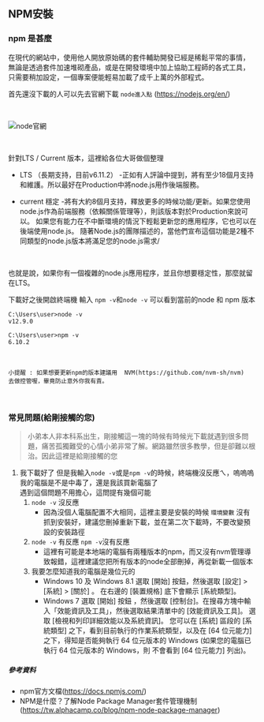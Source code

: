 ## NPM安裝

### npm 是甚麼
在現代的網站中，使用他人開放原始碼的套件輔助開發已經是稀鬆平常的事情，
無論是透過套件加速堆砌產品，或是在開發環境中加上協助工程師的各式工具，
只需要稍加設定，一個專案便能輕易加載了成千上萬的外部程式。
</br>

首先還沒下載的人可以先去官網下載
`node進入點` (https://nodejs.org/en/)

</br>

![node官網](https://raw.githubusercontent.com/tp953704/IT-Contest/master/img/npm/node.png)

</br>

針對LTS / Current 版本，這裡給各位大哥做個整理

- LTS （長期支持，目前v6.11.2） -正如有人評論中提到，將有至少18個月支持和維護。所以最好在Production中將node.js用作後端服務。

- current 穩定 -將有大約8個月支持，釋放更多的時候功能/更新。如果您使用node.js作為前端服務（依賴關係管理等），則該版本對於Production來說可以。
如果您有能力在不中斷環境的情況下輕鬆更新您的應用程序，它也可以在後端使用node.js。
隨著Node.js的團隊描述的，當他們宣布這個功能是2種不同類型的node.js版本將滿足您的node.js需求/
</br>

也就是說，如果你有一個複雜的node.js應用程序，並且你想要穩定性，那麼就留在LTS。
</br>

下載好之後開啟終端機    輸入
`npm -v`和`node -v` 可以看到當前的node 和 npm 版本
</br>

```
C:\Users\user>node -v
v12.9.0

C:\Users\user>npm -v
6.10.2

```


</br>

`小提醒 : 如果想要更新npm的版本建議用  NVM(https://github.com/nvm-sh/nvm)  去做控管喔，畢竟防止意外你我有責。`

</br>

### 常見問題(給剛接觸的您)
> 小弟本人非本科系出生，剛接觸這一塊的時候有時候光下載就遇到很多問題，痛苦孤獨難受的心情小弟非常了解。網路雖然很多教學，但是卻難以根治。因此這裡是給剛接觸的您
1. 我下載好了 但是我輸入`node -v`或是`npm -v`的時候，終端機沒反應ㄟ，嗚嗚嗚 我的電腦是不是中毒了，還是我該買新電腦了
   </br>
   遇到這個問題不用擔心，這問提有幾個可能
   1. `node -v` 沒反應
      - 因為沒個人電腦配置不大相同，這裡主要是安裝的時候 `環境變數` 沒有抓到安裝好，建議您刪掉重新下載，並在第二次下載時，不要改變預設的安裝路徑
   2. `node -v` 有反應 `npm -v`沒有反應
      - 這裡有可能是本地端的電腦有兩種版本的npm，而又沒有nvm管理導致報錯，這裡建議您把所有版本的node全部刪掉，再從新載一個版本
   3. 我要怎麼知道我的電腦是幾位元的
      - Windows 10 及 Windows 8.1
          選取 [開始]  按鈕，然後選取 [設定]  > [系統]  > [關於] 。
          在右邊的 [裝置規格] 底下會顯示 [系統類型]。
      - Windows 7
          選取 [開始] 按鈕 ，然後選取 [控制台]。在搜尋方塊中輸入「效能資訊及工具」，然後選取結果清單中的 [效能資訊及工具]。
          選取 [檢視和列印詳細效能以及系統資訊]。
          您可以在 [系統] 區段的 [系統類型] 之下，看到目前執行的作業系統類型，以及在 [64 位元能力] 之下，得知是否能夠執行 64 位元版本的 Windows (如果您的電腦已執行 64 位元版本的 Windows，則           不會看到 [64 位元能力] 列出)。



##### 參考資料
- npm官方文檔(https://docs.npmjs.com/)
- NPM是什麼？了解Node Package Manager套件管理機制(https://tw.alphacamp.co/blog/npm-node-package-manager)

